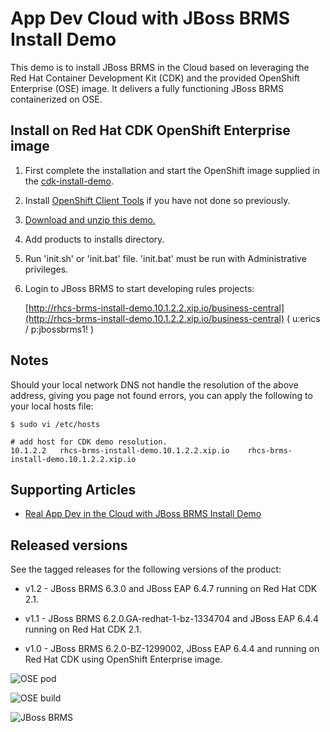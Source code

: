 App Dev Cloud with JBoss BRMS Install Demo 
==========================================
This demo is to install JBoss BRMS in the Cloud based on leveraging the Red Hat Container Development Kit (CDK) and the
provided OpenShift Enterprise (OSE) image. It delivers a fully functioning JBoss BRMS containerized on OSE.


Install on Red Hat CDK OpenShift Enterprise image
-------------------------------------------------
1. First complete the installation and start the OpenShift image supplied in the [cdk-install-demo](https://github.com/redhatdemocentral/cdk-install-demo).

2. Install [OpenShift Client Tools](https://developers.openshift.com/managing-your-applications/client-tools.html) if you have not done so previously.

3. [Download and unzip this demo.](https://github.com/redhatdemocentral/rhcs-brms-install-demo/archive/master.zip)

4. Add products to installs directory.

5. Run 'init.sh' or 'init.bat' file. 'init.bat' must be run with Administrative privileges.

6. Login to JBoss BRMS to start developing rules projects:

    [http://rhcs-brms-install-demo.10.1.2.2.xip.io/business-central](http://rhcs-brms-install-demo.10.1.2.2.xip.io/business-central)
    ( u:erics / p:jbossbrms1! )


Notes
-----
Should your local network DNS not handle the resolution of the above address, giving you page not found errors, you can apply the
following to your local hosts file:

```
$ sudo vi /etc/hosts

# add host for CDK demo resolution.
10.1.2.2   rhcs-brms-install-demo.10.1.2.2.xip.io    rhcs-brms-install-demo.10.1.2.2.xip.io
```


Supporting Articles
-------------------
- [Real App Dev in the Cloud with JBoss BRMS Install Demo](http://www.schabell.org/2016/03/real-appdev-in-cloud-jboss-brms-install-demo.html)


Released versions
-----------------
See the tagged releases for the following versions of the product:

- v1.2 - JBoss BRMS 6.3.0 and JBoss EAP 6.4.7 running on Red Hat CDK 2.1.

- v1.1 - JBoss BRMS 6.2.0.GA-redhat-1-bz-1334704 and JBoss EAP 6.4.4 running on Red Hat CDK 2.1.

- v1.0 - JBoss BRMS 6.2.0-BZ-1299002, JBoss EAP 6.4.4 and running on Red Hat CDK using OpenShift Enterprise image. 

![OSE pod](https://github.com/redhatdemocentral/rhcs-brms-install-demo/blob/master/docs/demo-images/rhcs-brms-pod.png?raw=true)

![OSE build](https://github.com/redhatdemocentral/rhcs-brms-install-demo/blob/master/docs/demo-images/rhcs-brms-build.png?raw=true)

![JBoss BRMS](https://github.com/redhatdemocentral/rhcs-brms-install-demo/blob/master/docs/demo-images/jboss-brms.png?raw=true)
